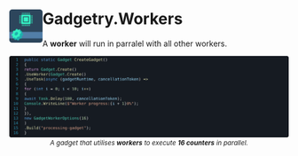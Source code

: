 <h1>
<img src="https://raw.githubusercontent.com/Fydar/Gadgetry/main/src/Gadgetry.Workers/icon.png" width="60" height="60" align="left" />
Gadgetry.Workers
</h1>

A **worker** will run in parralel with all other workers.

<p align="center">
  <img src="https://raw.githubusercontent.com/Fydar/Gadgetry/main/img/worker.svg" alt="A gadget that utilises steps."/>
  <sup><i>A gadget that utilises <b>workers</b> to execute <b>16 counters</b> in parallel.</i></sup>
</p>
